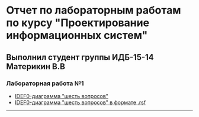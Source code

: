 # Отчет по лабораторным работам по курсу "Проектирование информационных систем"

## Выполнил студент группы ИДБ-15-14 Материкин В.В

### Лабораторная работа №1

* [IDEF0-диаграмма "шесть вопросов"](https://vasilymaterikin.github.io/6questions.png)
* [IDEF0-диаграмма "шесть вопросов" в формате .rsf](https://github.com/VasilyMaterikin/VasilyMaterikin.github.io/blob/master/6question.rsf)
***
